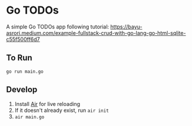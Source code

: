# Go TODOs

A simple Go TODOs app following tutorial: https://bayu-asrori.medium.com/example-fullstack-crud-with-go-lang-go-html-sqlite-c55f500ff6d7

## To Run

`go run main.go`

## Develop

1) Install [Air](https://github.com/air-verse/air) for live reloading
2) If it doesn't already exist, run `air init`
3) `air main.go`
